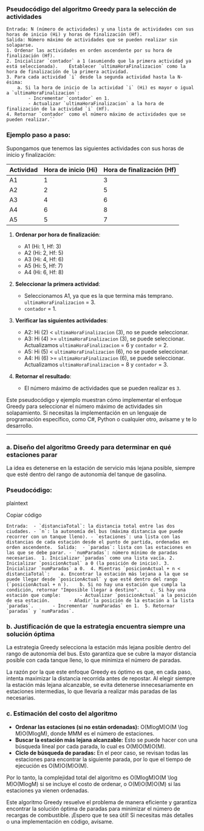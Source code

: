 
### Pseudocódigo del algoritmo Greedy para la selección de actividades




```
Entrada: N (número de actividades) y una lista de actividades con sus horas de inicio (Hi) y horas de finalización (Hf). 
Salida: Número máximo de actividades que se pueden realizar sin solaparse.  
1. Ordenar las actividades en orden ascendente por su hora de finalización (Hf).  
2. Inicializar `contador` a 1 (asumiendo que la primera actividad ya está seleccionada).    Establecer `ultimaHoraFinalizacion` como la hora de finalización de la primera actividad.  
3. Para cada actividad `i` desde la segunda actividad hasta la N-ésima:    
	a. Si la hora de inicio de la actividad `i` (Hi) es mayor o igual a `ultimaHoraFinalizacion`:       
		- Incrementar `contador` en 1.       
		- Actualizar `ultimaHoraFinalizacion` a la hora de finalización de la actividad `i` (Hf).  
4. Retornar `contador` como el número máximo de actividades que se pueden realizar.``
```

### Ejemplo paso a paso:

Supongamos que tenemos las siguientes actividades con sus horas de inicio y finalización:

| Actividad | Hora de inicio (Hi) | Hora de finalización (Hf) |
| --------- | ------------------- | ------------------------- |
| A1        | 1                   | 3                         |
| A2        | 2                   | 5                         |
| A3        | 4                   | 6                         |
| A4        | 6                   | 8                         |
| A5        | 5                   | 7                         |

1. **Ordenar por hora de finalización**:
    
    - A1 (Hi: 1, Hf: 3)
    - A2 (Hi: 2, Hf: 5)
    - A3 (Hi: 4, Hf: 6)
    - A5 (Hi: 5, Hf: 7)
    - A4 (Hi: 6, Hf: 8)
2. **Seleccionar la primera actividad**:
    
    - Seleccionamos A1, ya que es la que termina más temprano. `ultimaHoraFinalizacion` = 3.
    - `contador` = 1.
3. **Verificar las siguientes actividades**:
    
    - A2: Hi (2) < `ultimaHoraFinalizacion` (3), no se puede seleccionar.
    - A3: Hi (4) >= `ultimaHoraFinalizacion` (3), se puede seleccionar. Actualizamos `ultimaHoraFinalizacion` = 6 y `contador` = 2.
    - A5: Hi (5) < `ultimaHoraFinalizacion` (6), no se puede seleccionar.
    - A4: Hi (6) >= `ultimaHoraFinalizacion` (6), se puede seleccionar. Actualizamos `ultimaHoraFinalizacion` = 8 y `contador` = 3.
4. **Retornar el resultado**:
    
    - El número máximo de actividades que se pueden realizar es `3`.

Este pseudocódigo y ejemplo muestran cómo implementar el enfoque Greedy para seleccionar el número máximo de actividades sin solapamiento. Si necesitas la implementación en un lenguaje de programación específico, como C#, Python o cualquier otro, avísame y te lo desarrollo.





---
### a. Diseño del algoritmo Greedy para determinar en qué estaciones parar

La idea es detenerse en la estación de servicio más lejana posible, siempre que esté dentro del rango de autonomía del tanque de gasolina.

### Pseudocódigo:

plaintext

Copiar código

```
Entrada:  - `distanciaTotal`: la distancia total entre las dos ciudades. - `n`: la autonomía del bus (máxima distancia que puede recorrer con un tanque lleno). - `estaciones`: una lista con las distancias de cada estación desde el punto de partida, ordenadas en orden ascendente.  Salida:  - `paradas`: lista con las estaciones en las que se debe parar. - `numParadas`: número mínimo de paradas necesarias.  1. Inicializar `paradas` como una lista vacía. 2. Inicializar `posicionActual` a 0 (la posición de inicio). 3. Inicializar `numParadas` a 0.  4. Mientras `posicionActual + n < distanciaTotal`:    a. Encontrar la estación más lejana a la que se puede llegar desde `posicionActual` y que esté dentro del rango (`posicionActual + n`).    b. Si no hay una estación que cumpla la condición, retornar "Imposible llegar a destino".    c. Si hay una estación que cumple:       - Actualizar `posicionActual` a la posición de esa estación.       - Añadir la posición de la estación a la lista `paradas`.       - Incrementar `numParadas` en 1.  5. Retornar `paradas` y `numParadas`.
```

### b. Justificación de que la estrategia encuentra siempre una solución óptima

La estrategia Greedy selecciona la estación más lejana posible dentro del rango de autonomía del bus. Esto garantiza que se cubre la mayor distancia posible con cada tanque lleno, lo que minimiza el número de paradas.

La razón por la que este enfoque Greedy es óptimo es que, en cada paso, intenta maximizar la distancia recorrida antes de repostar. Al elegir siempre la estación más lejana alcanzable, se evita detenerse innecesariamente en estaciones intermedias, lo que llevaría a realizar más paradas de las necesarias.

### c. Estimación del costo del algoritmo

- **Ordenar las estaciones (si no están ordenadas):** O(Mlog⁡M)O(M \log M)O(MlogM), donde MMM es el número de estaciones.
- **Buscar la estación más lejana alcanzable:** Esto se puede hacer con una búsqueda lineal por cada parada, lo cual es O(M)O(M)O(M).
- **Ciclo de búsqueda de paradas:** En el peor caso, se revisan todas las estaciones para encontrar la siguiente parada, por lo que el tiempo de ejecución es O(M)O(M)O(M).

Por lo tanto, la complejidad total del algoritmo es O(Mlog⁡M)O(M \log M)O(MlogM) si se incluye el costo de ordenar, o O(M)O(M)O(M) si las estaciones ya vienen ordenadas.

Este algoritmo Greedy resuelve el problema de manera eficiente y garantiza encontrar la solución óptima de paradas para minimizar el número de recargas de combustible. ¡Espero que te sea útil! Si necesitas más detalles o una implementación en código, avísame.